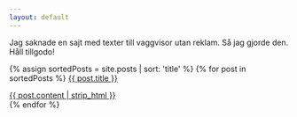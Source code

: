 ```yaml
---
layout: default
---
```


Jag saknade en sajt med texter till vaggvisor utan reklam. Så jag gjorde den. Håll tillgodo!

{% assign sortedPosts = site.posts | sort: 'title' %}
{% for post in sortedPosts %}
  <a href="{{ post.url }}">{{ post.title }}</a>
  <div class="excerpt">
    <a href="{{ post.url }}">
    {{ post.content | strip_html }}
    </a>
  </div>
{% endfor %}
